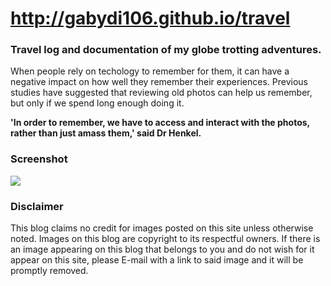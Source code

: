 # http://gabydi106.github.io/travel


### Travel log and documentation of my globe trotting adventures.

When people rely on techology to remember for them, it can have a negative impact on how well they remember their experiences. Previous studies have suggested that reviewing old photos can help us remember, but only if we spend long enough doing it.

**'In order to remember, we have to access and interact with the photos, rather than just amass them,' said Dr Henkel.**


### Screenshot

![](https://scontent-hkg3-1.xx.fbcdn.net/v/t34.0-12/14694657_10154695630745559_1248296749_n.png?oh=db93b8ace91ea745d9f2aa6782d076f1&oe=5802673A)

### Disclaimer

This blog claims no credit for images posted on this site unless otherwise noted. Images on this blog are copyright to its respectful owners. If there is an image appearing on this blog that belongs to you and do not wish for it appear on this site, please E-mail with a link to said image and it will be promptly removed.
